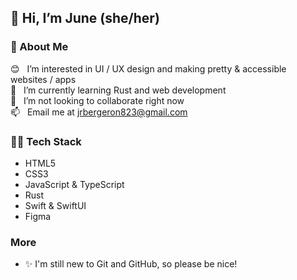 ## 👋 Hi, I’m June (she/her)

### 🌷 About Me
😊 &nbsp; I’m interested in UI / UX design and making pretty & accessible websites / apps<br/>
🌱 &nbsp; I’m currently learning Rust and web development<br/>
💖 &nbsp; I’m not looking to collaborate right now<br/>
📫 &nbsp; Email me at jrbergeron823@gmail.com<br/>

### 👩‍💻 Tech Stack
<ul>
  <li>HTML5</li>
  <li>CSS3</li>
  <li>JavaScript & TypeScript</li>
	<li>Rust</li>
  <li>Swift & SwiftUI</li>
  <li>Figma</li>
</ul>

### More
<ul>
  <li>✨ I'm still new to Git and GitHub, so please be nice!</li>
</ul>
